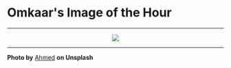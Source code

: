 # Omkaar's Image of the Hour

---

<div align="center">

<a href="https://unsplash.com/photos/a-reflection-in-a-traffic-mirror-WQLKiuIVM0E">
  <img src="https://images.unsplash.com/photo-1752861658653-a2e3e58eca49?crop=entropy&cs=tinysrgb&fit=max&fm=jpg&ixid=M3w3NjA2Nzh8MHwxfHJhbmRvbXx8fHx8fHx8fDE3NTMxMzg4MDB8&ixlib=rb-4.1.0&q=80&w=1080" style="max-width:100%; height:auto;">
</a>



</div>

---

**Photo by** [Ahmed](https://unsplash.com/@mutecevvil) **on Unsplash**
